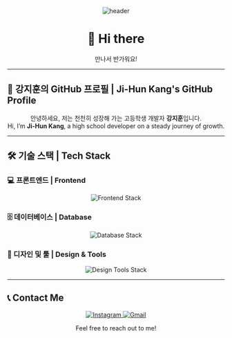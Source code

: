 <!--프로필 메인-->
<div align="center">

<!-- 헤더 배너 -->
<img src="https://capsule-render.vercel.app/api?type=waving&color=gradient&text=Welcome!%20👋&animation=twinkling&fontSize=30&fontAlignY=35&fontAlign=50&height=150&" alt="header"/>

</div>

<!-- 인삿말 -->
<h1 align="center">👋 Hi there</h1>
<p align="center">만나서 반가워요!</p>

---

<!-- 프로필 소개 -->
## 📄 강지훈의 GitHub 프로필 | Ji-Hun Kang's GitHub Profile

<p align="center">
안녕하세요, 저는 천천히 성장해 가는 고등학생 개발자 <b>강지훈</b>입니다. <br/>
Hi, I’m <b>Ji-Hun Kang</b>, a high school developer on a steady journey of growth.
</p>

---

<!-- 기술 스택 -->
## 🛠️ 기술 스택 | Tech Stack

### 💻 프론트엔드 | Frontend
<p align="center">
  <img src="https://skillicons.dev/icons?i=html,css,javascript" alt="Frontend Stack"/>
</p>

### 🗄️ 데이터베이스 | Database
<p align="center">
  <img src="https://skillicons.dev/icons?i=mysql" alt="Database Stack"/>
</p>

### 🎨 디자인 및 툴 | Design & Tools
<p align="center">
  <img src="https://skillicons.dev/icons?i=vscode,ps,ai" alt="Design Tools Stack"/>
</p>

---

<!-- 연락 수단 -->
## 📞 Contact Me

<p align="center">
  <a href="https://www.instagram.com/owxuxn_/">
    <img src="https://skillicons.dev/icons?i=instagram" alt="Instagram"/>
  </a>
  <a href="mailto:kang0421591@gmail.com?subject=Hello, Ji-Hun!">
    <img src="https://skillicons.dev/icons?i=gmail" alt="Gmail"/>
  </a>
</p>

<p align="center">
Feel free to reach out to me!
</p>


<!--
**owxuxn/owxuxn** is a ✨ _special_ ✨ repository because its `README.md` (this file) appears on your GitHub profile.

Here are some ideas to get you started:

- 🔭 I’m currently working on ...
- 🌱 I’m currently learning ...
- 👯 I’m looking to collaborate on ...
- 🤔 I’m looking for help with ...
- 💬 Ask me about ...
- 📫 How to reach me: ...
- 😄 Pronouns: ...
- ⚡ Fun fact: ...
-->
